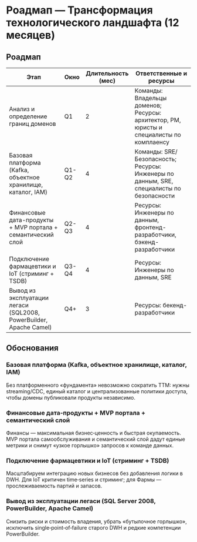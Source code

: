 # Роадмап — Трансформация технологического ландшафта (12 месяцев)

## Роадмап
| Этап | Окно | Длительность (мес) | Ответственные и ресурсы |
|-|-|-|-|
|Анализ и определение границ доменов|Q1|2|Команды: Владельцы доменов; Ресурсы: архитектор, PM,  юристы и специалисты по комплаенсу|
|Базовая платформа (Kafka, объектное хранилище, каталог, IAM)|Q1-Q2|4|Команды: SRE/Безопасность; Ресурсы: Инженеры по данным, SRE, специалисты по безопасности|
|Финансовые дата-продукты + MVP портала + семантический слой|Q2-Q3|4|Ресурсы: Инженеры по данным, фронтенд-разработчики, бэкенд-разработчики|
|Подключение фармацевтики и IoT (стриминг + TSDB)|Q3-Q4|4|Ресурсы: Инженеры по данным, SRE|
|Вывод из эксплуатации легаси (SQL2008, PowerBuilder, Apache Camel)|Q4+|3|Ресурсы: бекенд-разработчики|

## Обоснования
### Базовая платформа (Kafka, объектное хранилище, каталог, IAM)
Без платформенного «фундамента» невозможно сократить TTM: нужны streaming/CDC, единый каталог и централизованные политики доступа, чтобы домены публиковали продукты независимо.  

### Финансовые дата‑продукты + MVP портала + семантический слой
Финансы — максимальная бизнес‑ценность и быстрая окупаемость. MVP портала самообслуживания и семантический слой дадут единые метрики и снимут «узкое горлышко» запросов к команде данных.  

### Подключение фармацевтики и IoT (стриминг + TSDB)
Масштабируем интеграцию новых бизнесов без добавления логики в DWH. Для IoT критичен time‑series и стриминг; для Фармы — прослеживаемость партий и запасов.  

### Вывод из эксплуатации легаси (SQL Server 2008, PowerBuilder, Apache Camel)
Снизить риски и стоимость владения, убрать «бутылочное горлышко», исключить single‑point‑of‑failure старого DWH и редкие компетенции PowerBuilder.  
